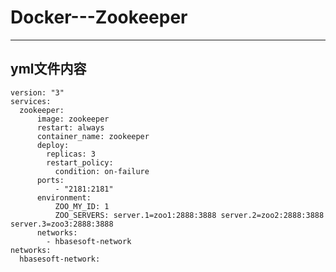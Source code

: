# Docker---Zookeeper

***
## yml文件内容

    version: "3"
    services:
      zookeeper:
          image: zookeeper
          restart: always
          container_name: zookeeper
          deploy:
            replicas: 3
            restart_policy:
              condition: on-failure 
          ports:
              - "2181:2181"
          environment:
              ZOO_MY_ID: 1
              ZOO_SERVERS: server.1=zoo1:2888:3888 server.2=zoo2:2888:3888 server.3=zoo3:2888:3888  
          networks:
            - hbasesoft-network            
    networks:
      hbasesoft-network:
